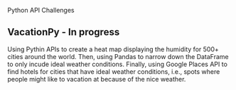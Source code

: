Python API Challenges

## VacationPy - In progress

Using Pythin APIs to create a heat map displaying the humidity for 500+ cities around the world. Then, using Pandas to narrow down the DataFrame to only incude ideal weather conditions. Finally, using Google Places API to find hotels for cities that have ideal weather conditions, i.e., spots where people might like to vacation at because of the nice weather.


